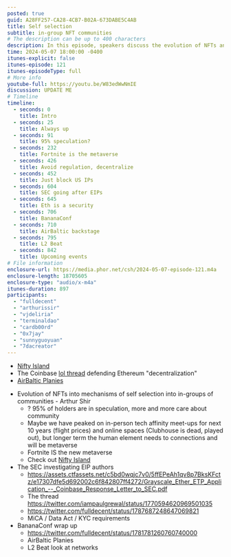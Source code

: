 ```yaml
---
posted: true
guid: A28FF257-CA28-4CB7-B02A-673DABE5C4AB
title: Self selection
subtitle: in-group NFT communities
# The description can be up to 400 characters
description: In this episode, speakers discuss the evolution of NFTs and community building in the space. They touch on different aspects of digital communities, regulations, and the future of online events, including the role of metaverse platforms. The episode also covers a variety of upcoming events in the tech and crypto world.
time: 2024-05-07 18:00:00 -0400
itunes-explicit: false
itunes-episode: 121
itunes-episodeType: full
# More info
youtube-full: https://youtu.be/W83edWwNmIE
discussion: UPDATE ME
# Timeline
timeline:
  - seconds: 0
    title: Intro
  - seconds: 25
    title: Always up
  - seconds: 91
    title: 95% speculation?
  - seconds: 232
    title: Fortnite is the metaverse
  - seconds: 426
    title: Avoid regulation, decentralize
  - seconds: 452
    title: Just block US IPs
  - seconds: 604
    title: SEC going after EIPs
  - seconds: 645
    title: Eth is a security
  - seconds: 706
    title: BananaConf
  - seconds: 710
    title: AirBaltic backstage
  - seconds: 795
    title: L2 Beat
  - seconds: 842
    title: Upcoming events
# File information
enclosure-url: https://media.phor.net/csh/2024-05-07-episode-121.m4a
enclosure-length: 18705605
enclosure-type: "audio/x-m4a"
itunes-duration: 897
participants:
  - "fulldecent"
  - "arthurissir"
  - "vjdeliria"
  - "terminaldao"
  - "cardb00rd"
  - "0x7jay"
  - "sunnyguoyuan"
  - "7dacreator"
---
```


- [Nifty Island](https://www.niftyisland.com/)
- The Coinbase [lol thread](https://twitter.com/iampaulgrewal/status/1770594620969501035) defending Ethereum "decentralization"
- [AirBaltic Planies](https://www.airbaltic.com/en/planies-nft)

<!--end of quick notes-->

- Evolution of NFTs into mechanisms of self selection into in-groups of communities - Arthur Shir
  - ? 95% of holders are in speculation, more and more care about community
  - Maybe we have peaked on in-person tech affinity meet-ups for next 10 years (flight prices) and online spaces (Clubhouse is dead, played out), but longer term the human element needs to connections and will be metaverse
  - Fortnite IS the new metaverse
  - Check out [Nifty Island](https://www.niftyisland.com/)
- The SEC investigating EIP authors 
  - https://assets.ctfassets.net/c5bd0wqjc7v0/5ffEPeAh1qv8p7BksKFctz/e17307dfe5d692002c6f842807ff4272/Grayscale_Ether_ETP_Application_--_Coinbase_Response_Letter_to_SEC.pdf 
  - The thread https://twitter.com/iampaulgrewal/status/1770594620969501035 
  - https://twitter.com/fulldecent/status/1787687248647069821
  - MiCA / Data Act / KYC requirements
- BananaConf wrap up
  - https://twitter.com/fulldecent/status/1781781260760740000
  - AirBaltic Planies
  - L2 Beat look at networks